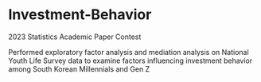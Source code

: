 # Investment-Behavior
2023 Statistics Academic Paper Contest

Performed exploratory factor analysis and mediation analysis on National Youth Life Survey data to examine factors influencing investment behavior among South Korean Millennials and Gen Z
